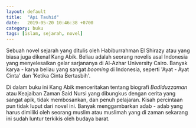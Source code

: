 ```yaml
---
layout: default
title:  "Api Tauhid"
date:   2019-05-20 10:46:38 +0700
category: buku
tags: [islam, sejarah, novel]
---
```

Sebuah novel sejarah yang ditulis oleh Habiburrahman El Shirazy atau yang biasa juga dikenal Kang Abik. Beliau adalah seorang novelis asal Indonesia yang menyelesaikan gelar sarjananya di Al-Azhar University Cairo. Banyak karya - karya beliau yang sangat *booming* di Indonesia, seperti 'Ayat - Ayat Cinta' dan 'Ketika Cinta Bertasbih'.

Di dalam buku ini Kang Abik menceritakan tentang biografi *Badiduzzaman* atau Keajaiban Zaman Said Nursi yang dibungkus dengan cerita yang sangat apik, tidak membosankan, dan penuh pelajaran. Kisah percintaan pun tidak luput dari novel ini. Banyak menggambarkan adab - adab yang harus dimiliki oleh seorang muslim atau muslimah yang di zaman sekarang ini sudah luntur terkikis oleh budaya barat.
